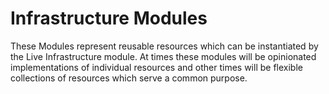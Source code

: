 # Infrastructure Modules
These Modules represent reusable resources which can be instantiated by the Live Infrastructure module. At times these modules will be opinionated implementations of individual resources and other times will be flexible collections of resources which serve a common purpose.

